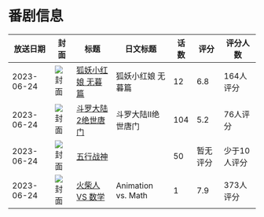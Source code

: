 # 番剧信息

|放送日期|封面|标题|日文标题|话数|评分|评分人数|
|---|---|---|---|---|---|---|
|2023-06-24|![封面](https://lain.bgm.tv/pic/cover/c/9b/5c/345761_5YOQO.jpg)|[狐妖小红娘 无暮篇](https://bangumi.tv/subject/345761)|狐妖小红娘 无暮篇|12|6.8|164人评分|
|2023-06-24|![封面](https://lain.bgm.tv/pic/cover/c/c4/83/345803_TQYSX.jpg)|[斗罗大陆2绝世唐门](https://bangumi.tv/subject/345803)|斗罗大陆Ⅱ绝世唐门|104|5.2|76人评分|
|2023-06-24|![封面](https://lain.bgm.tv/pic/cover/c/25/81/442356_4wO9h.jpg)|[五行战神](https://bangumi.tv/subject/442356)||50|暂无评分|少于10人评分|
|2023-06-24|![封面](https://lain.bgm.tv/pic/cover/c/7f/7b/448689_WnW5l.jpg)|[火柴人 VS 数学](https://bangumi.tv/subject/448689)|Animation vs. Math|1|7.9|373人评分|
